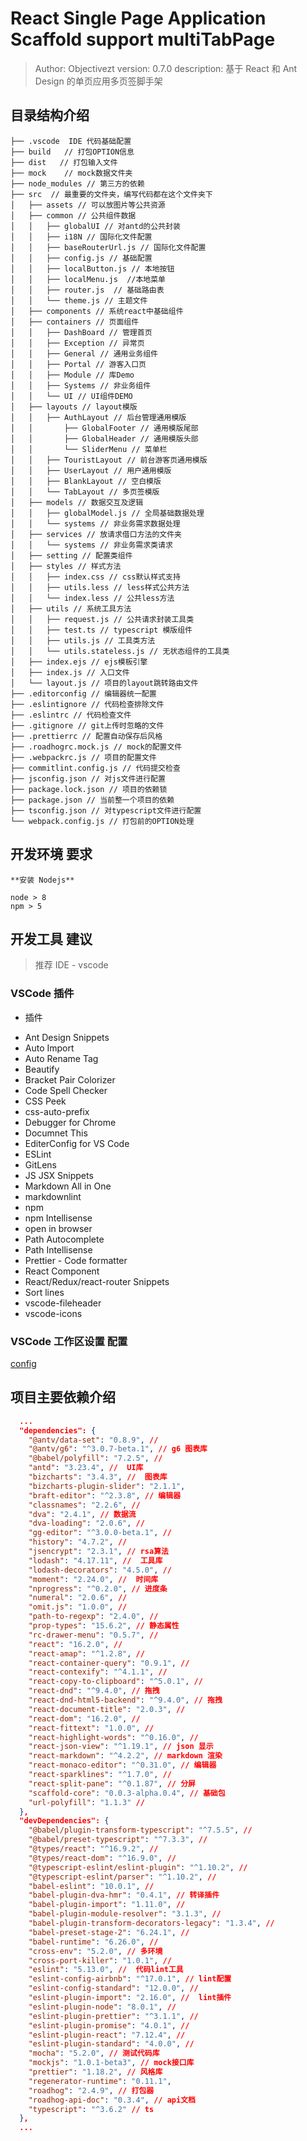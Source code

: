 # React Single Page Application Scaffold support multiTabPage

> Author: Objectivezt
> version: 0.7.0
> description: 基于 React 和 Ant Design 的单页应用多页签脚手架

## 目录结构介绍

```
├── .vscode  IDE 代码基础配置
├── build   // 打包OPTION信息
├── dist   // 打包输入文件
├── mock    // mock数据文件夹
├── node_modules // 第三方的依赖
├── src  // 最重要的文件夹，编写代码都在这个文件夹下
│   ├── assets // 可以放图片等公共资源
│   ├── common // 公共组件数据
│   │   ├── globalUI // 对antd的公共封装
│   │   ├── i18N // 国际化文件配置
│   │   ├── baseRouterUrl.js // 国际化文件配置
│   │   ├── config.js // 基础配置
│   │   ├── localButton.js // 本地按钮
│   │   ├── localMenu.js  //本地菜单
│   │   ├── router.js  // 基础路由表
│   │   └── theme.js // 主题文件
│   ├── components // 系统react中基础组件
│   ├── containers // 页面组件
│   │   ├── DashBoard // 管理首页
│   │   ├── Exception // 异常页
│   │   ├── General // 通用业务组件
│   │   ├── Portal // 游客入口页
│   │   ├── Module // 库Demo
│   │   ├── Systems // 非业务组件
│   │   └── UI // UI组件DEMO
│   ├── layouts // layout模版
│   │   ├── AuthLayout // 后台管理通用模版
│   │       ├── GlobalFooter // 通用模版尾部
│   │       ├── GlobalHeader // 通用模版头部
│   │       └── SliderMenu // 菜单栏
│   │   ├── TouristLayout // 前台游客页通用模版
│   │   ├── UserLayout // 用户通用模版
│   │   ├── BlankLayout // 空白模版
│   │   └── TabLayout // 多页签模版
│   ├── models // 数据交互及逻辑
│   │   ├── globalModel.js // 全局基础数据处理
│   │   └── systems // 非业务需求数据处理
│   ├── services // 放请求借口方法的文件夹
│   │   └── systems // 非业务需求类请求
│   ├── setting // 配置类组件
│   ├── styles // 样式方法
│   │   ├── index.css // css默认样式支持
│   │   ├── utils.less // less样式公共方法
│   │   └── index.less // 公共less方法
│   ├── utils // 系统工具方法
│   │   ├── request.js // 公共请求封装工具类
│   │   ├── test.ts // typescript 模版组件
│   │   ├── utils.js // 工具类方法
│   │   └── utils.stateless.js // 无状态组件的工具类
│   ├── index.ejs // ejs模板引擎
│   ├── index.js // 入口文件
│   └── layout.js // 项目的layout跳转路由文件
├── .editorconfig // 编辑器统一配置
├── .eslintignore // 代码检查排除文件
├── .eslintrc // 代码检查文件
├── .gitignore // git上传时忽略的文件
├── .prettierrc // 配置自动保存后风格
├── .roadhogrc.mock.js // mock的配置文件
├── .webpackrc.js // 项目的配置文件
├── commitlint.config.js // 代码提交检查
├── jsconfig.json // 对js文件进行配置
├── package.lock.json // 项目的依赖锁
├── package.json // 当前整一个项目的依赖
├── tsconfig.json // 对typescript文件进行配置
└── webpack.config.js // 打包前的OPTION处理
```

## 开发环境 要求

    **安装 Nodejs**

    node > 8
    npm > 5

## 开发工具 建议

> 推荐 IDE - vscode

### VSCode 插件

- 插件

* Ant Design Snippets
* Auto Import
* Auto Rename Tag
* Beautify
* Bracket Pair Colorizer
* Code Spell Checker
* CSS Peek
* css-auto-prefix
* Debugger for Chrome
* Documnet This
* EditerConfig for VS Code
* ESLint
* GitLens
* JS JSX Snippets
* Markdown All in One
* markdownlint
* npm
* npm Intellisense
* open in browser
* Path Autocomplete
* Path Intellisense
* Prettier - Code formatter
* React Component
* React/Redux/react-router Snippets
* Sort lines
* vscode-fileheader
* vscode-icons

### VSCode 工作区设置 配置

[config](.vscode/settings.json)

## 项目主要依赖介绍

```json
  ...
  "dependencies": {
    "@antv/data-set": "0.8.9", //  
    "@antv/g6": "^3.0.7-beta.1", // g6 图表库
    "@babel/polyfill": "7.2.5", //
    "antd": "3.23.4", //  UI库
    "bizcharts": "3.4.3", //  图表库
    "bizcharts-plugin-slider": "2.1.1",  
    "braft-editor": "^2.3.8", // 编辑器
    "classnames": "2.2.6", //
    "dva": "2.4.1", // 数据流
    "dva-loading": "2.0.6", //
    "gg-editor": "^3.0.0-beta.1", // 
    "history": "4.7.2", //
    "jsencrypt": "2.3.1", // rsa算法
    "lodash": "4.17.11", //  工具库
    "lodash-decorators": "4.5.0", //
    "moment": "2.24.0", //  时间库
    "nprogress": "^0.2.0", // 进度条
    "numeral": "2.0.6", //
    "omit.js": "1.0.0", //
    "path-to-regexp": "2.4.0", //
    "prop-types": "15.6.2", // 静态属性
    "rc-drawer-menu": "0.5.7", //
    "react": "16.2.0", //
    "react-amap": "^1.2.8", //
    "react-container-query": "0.9.1", //
    "react-contexify": "^4.1.1", //
    "react-copy-to-clipboard": "^5.0.1", //
    "react-dnd": "^9.4.0", // 拖拽
    "react-dnd-html5-backend": "^9.4.0", // 拖拽
    "react-document-title": "2.0.3", // 
    "react-dom": "16.2.0", //
    "react-fittext": "1.0.0", // 
    "react-highlight-words": "^0.16.0", //
    "react-json-view": "^1.19.1", // json 显示
    "react-markdown": "^4.2.2", // markdown 渲染
    "react-monaco-editor": "^0.31.0", // 编辑器
    "react-sparklines": "^1.7.0", //
    "react-split-pane": "^0.1.87", // 分屏
    "scaffold-core": "0.0.3-alpha.0.4", // 基础包
    "url-polyfill": "1.1.3" //
  }, 
  "devDependencies": {
    "@babel/plugin-transform-typescript": "^7.5.5", //
    "@babel/preset-typescript": "^7.3.3", //
    "@types/react": "^16.9.2", //
    "@types/react-dom": "^16.9.0", //
    "@typescript-eslint/eslint-plugin": "^1.10.2", //
    "@typescript-eslint/parser": "^1.10.2", //
    "babel-eslint": "10.0.1", //
    "babel-plugin-dva-hmr": "0.4.1", // 转译插件
    "babel-plugin-import": "1.11.0", //
    "babel-plugin-module-resolver": "3.1.3", //
    "babel-plugin-transform-decorators-legacy": "1.3.4", //
    "babel-preset-stage-2": "6.24.1", //
    "babel-runtime": "6.26.0", //
    "cross-env": "5.2.0", // 多环境
    "cross-port-killer": "1.0.1", //
    "eslint": "5.13.0", //  代码lint工具
    "eslint-config-airbnb": "^17.0.1", // lint配置
    "eslint-config-standard": "12.0.0", //
    "eslint-plugin-import": "2.16.0", //  lint插件
    "eslint-plugin-node": "8.0.1", //
    "eslint-plugin-prettier": "^3.1.1", //
    "eslint-plugin-promise": "4.0.1", //
    "eslint-plugin-react": "7.12.4", //
    "eslint-plugin-standard": "4.0.0", //
    "mocha": "5.2.0", // 测试代码库
    "mockjs": "1.0.1-beta3", // mock接口库
    "prettier": "1.18.2", // 风格库
    "regenerator-runtime": "0.11.1", 
    "roadhog": "2.4.9", // 打包器
    "roadhog-api-doc": "0.3.4", // api文档
    "typescript": "^3.6.2" // ts
  }, 
  ...
```